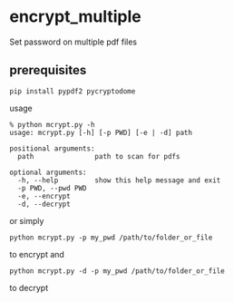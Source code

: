 # encrypt_multiple
Set password on multiple pdf files

## prerequisites
```shell
pip install pypdf2 pycryptodome 
```
usage
```shell
% python mcrypt.py -h                                              
usage: mcrypt.py [-h] [-p PWD] [-e | -d] path

positional arguments:
  path               path to scan for pdfs

optional arguments:
  -h, --help         show this help message and exit
  -p PWD, --pwd PWD
  -e, --encrypt
  -d, --decrypt
```

or simply
```
python mcrypt.py -p my_pwd /path/to/folder_or_file
```
to encrypt and 

```
python mcrypt.py -d -p my_pwd /path/to/folder_or_file
```
to decrypt
